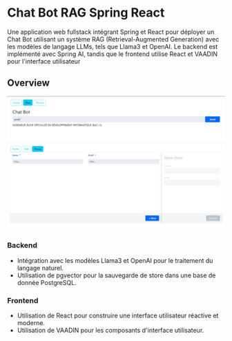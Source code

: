 
# Chat Bot RAG Spring React

Une application web fullstack intégrant Spring et React pour déployer un Chat Bot utilisant un système RAG (Retrieval-Augmented Generation) avec les modèles de langage LLMs, tels que Llama3 et OpenAI. Le backend est implémenté avec Spring AI, tandis que le frontend utilise React et VAADIN pour l'interface utilisateur

## Overview

<img src=".\images\image1.jpeg">
<img src=".\images\image2.png">






### Backend

- Intégration avec les modèles Llama3 et OpenAI pour le traitement du langage naturel.
- Utilisation de pgvector pour la sauvegarde de store dans une base de donnée PostgreSQL.

### Frontend

- Utilisation de React pour construire une interface utilisateur réactive et moderne.
- Utilisation de VAADIN pour les composants d'interface utilisateur.


